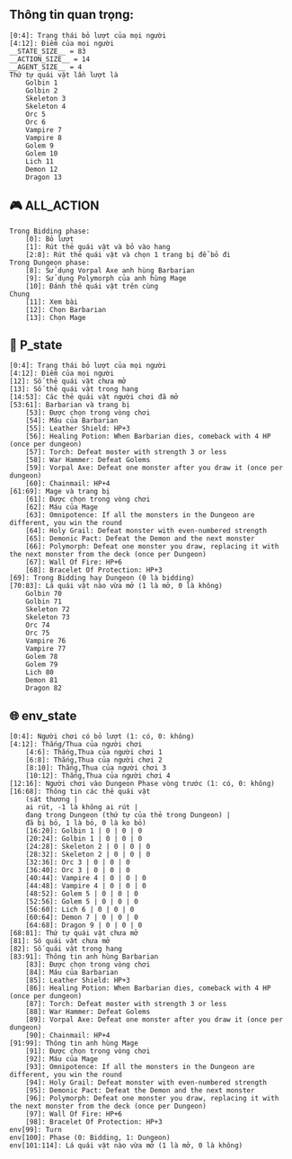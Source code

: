 ##  Thông tin quan trọng:
    [0:4]: Trạng thái bỏ lượt của mọi người
    [4:12]: Điểm của mọi người
    __STATE_SIZE__ = 83
    __ACTION_SIZE__ = 14
    __AGENT_SIZE__ = 4
    Thứ tự quái vật lần lượt là
        Golbin 1
        Golbin 2
        Skeleton 3
        Skeleton 4
        Orc 5
        Orc 6
        Vampire 7
        Vampire 8
        Golem 9
        Golem 10
        Lich 11
        Demon 12
        Dragon 13

## :video_game: ALL_ACTION
    Trong Bidding phase:
        [0]: Bỏ lượt
        [1]: Rút thẻ quái vật và bỏ vào hang
        [2:8]: Rút thẻ quái vật và chọn 1 trang bị để bỏ đi
    Trong Dungeon phase:
        [8]: Sử dụng Vorpal Axe anh hùng Barbarian
        [9]: Sử dụng Polymorph của anh hùng Mage
        [10]: Đánh thẻ quái vật trên cùng
    Chung
        [11]: Xem bài
        [12]: Chọn Barbarian
        [13]: Chọn Mage


## :bust_in_silhouette: P_state
    [0:4]: Trạng thái bỏ lượt của mọi người
    [4:12]: Điểm của mọi người
    [12]: Số thẻ quái vật chưa mở
    [13]: Số thẻ quái vật trong hang
    [14:53]: Các thẻ quái vật người chơi đã mở
    [53:61]: Barbarian và trang bị
        [53]: Được chọn trong vòng chơi
        [54]: Máu của Barbarian
        [55]: Leather Shield: HP+3
        [56]: Healing Potion: When Barbarian dies, comeback with 4 HP (once per dungeon)
        [57]: Torch: Defeat moster with strength 3 or less
        [58]: War Hammer: Defeat Golems
        [59]: Vorpal Axe: Defeat one monster after you draw it (once per dungeon)
        [60]: Chainmail: HP+4 
    [61:69]: Mage và trang bị
        [61]: Được chọn trong vòng chơi 
        [62]: Máu của Mage
        [63]: Omnipotence: If all the monsters in the Dungeon are different, you win the round
        [64]: Holy Grail: Defeat monster with even-numbered strength
        [65]: Demonic Pact: Defeat the Demon and the next monster
        [66]: Polymorph: Defeat one monster you draw, replacing it with the next monster from the deck (once per Dungeon)
        [67]: Wall Of Fire: HP+6
        [68]: Bracelet Of Protection: HP+3
    [69]: Trong Bidding hay Dungeon (0 là bidding)
    [70:83]: Lá quái vật nào vừa mở (1 là mở, 0 là không)
        Golbin 70
        Golbin 71
        Skeleton 72
        Skeleton 73
        Orc 74
        Orc 75
        Vampire 76
        Vampire 77
        Golem 78
        Golem 79
        Lich 80
        Demon 81
        Dragon 82


## :globe_with_meridians: env_state
    [0:4]: Người chơi có bỏ lượt (1: có, 0: không)
    [4:12]: Thắng/Thua của người chơi
        [4:6]: Thắng,Thua của người chơi 1
        [6:8]: Thắng,Thua của người chơi 2
        [8:10]: Thắng,Thua của người chơi 3
        [10:12]: Thắng,Thua của người chơi 4
    [12:16]: Người chơi vào Dungeon Phase vòng trước (1: có, 0: không)
    [16:68]: Thông tin các thẻ quái vật 
        (sát thương | 
        ai rút, -1 là không ai rút | 
        đang trong Dungeon (thứ tự của thẻ trong Dungeon) | 
        đã bị bỏ, 1 là bỏ, 0 là ko bỏ)
        [16:20]: Golbin 1 | 0 | 0 | 0
        [20:24]: Golbin 1 | 0 | 0 | 0
        [24:28]: Skeleton 2 | 0 | 0 | 0
        [28:32]: Skeleton 2 | 0 | 0 | 0
        [32:36]: Orc 3 | 0 | 0 | 0
        [36:40]: Orc 3 | 0 | 0 | 0
        [40:44]: Vampire 4 | 0 | 0 | 0
        [44:48]: Vampire 4 | 0 | 0 | 0
        [48:52]: Golem 5 | 0 | 0 | 0
        [52:56]: Golem 5 | 0 | 0 | 0
        [56:60]: Lich 6 | 0 | 0 | 0
        [60:64]: Demon 7 | 0 | 0 | 0
        [64:68]: Dragon 9 | 0 | 0 | 0
    [68:81]: Thứ tự quái vật chưa mở
    [81]: Sô quái vật chưa mở
    [82]: Số quái vật trong hang
    [83:91]: Thông tin anh hùng Barbarian
        [83]: Được chọn trong vòng chơi 
        [84]: Máu của Barbarian
        [85]: Leather Shield: HP+3
        [86]: Healing Potion: When Barbarian dies, comeback with 4 HP (once per dungeon)
        [87]: Torch: Defeat moster with strength 3 or less
        [88]: War Hammer: Defeat Golems
        [89]: Vorpal Axe: Defeat one monster after you draw it (once per dungeon)
        [90]: Chainmail: HP+4
    [91:99]: Thông tin anh hùng Mage
        [91]: Được chọn trong vòng chơi 
        [92]: Máu của Mage
        [93]: Omnipotence: If all the monsters in the Dungeon are different, you win the round
        [94]: Holy Grail: Defeat monster with even-numbered strength
        [95]: Demonic Pact: Defeat the Demon and the next monster
        [96]: Polymorph: Defeat one monster you draw, replacing it with the next monster from the deck (once per Dungeon)
        [97]: Wall Of Fire: HP+6
        [98]: Bracelet Of Protection: HP+3
    env[99]: Turn
    env[100]: Phase (0: Bidding, 1: Dungeon)
    env[101:114]: Lá quái vật nào vừa mở (1 là mở, 0 là không)


